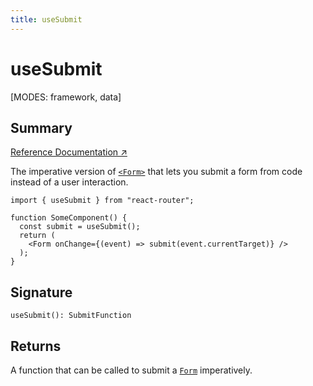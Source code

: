 ```yaml
---
title: useSubmit
---
```


# useSubmit

<!--
⚠️ ⚠️ IMPORTANT ⚠️ ⚠️ 

Thank you for helping improve our documentation!

This file is auto-generated from the JSDoc comments in the source
code, so please edit the JSDoc comments in the file below and this
file will be re-generated once those changes are merged.

https://github.com/remix-run/react-router/blob/main/packages/react-router/lib/dom/lib.tsx#L1789
-->

[MODES: framework, data]

## Summary

[Reference Documentation ↗](https://api.reactrouter.com/v7/functions/react_router.useSubmit.html)

The imperative version of [`<Form>`](../components/Form) that lets you submit a form
from code instead of a user interaction.

```tsx
import { useSubmit } from "react-router";

function SomeComponent() {
  const submit = useSubmit();
  return (
    <Form onChange={(event) => submit(event.currentTarget)} />
  );
}
```

## Signature

```tsx
useSubmit(): SubmitFunction
```

## Returns

A function that can be called to submit a [`Form`](../components/Form) imperatively.

